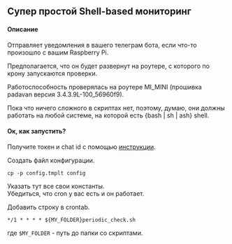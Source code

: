 ## Супер простой Shell-based мониторинг

#### Описание

Отправляет уведомления в вашего телеграм бота, если что-то произошло с вашим
Raspberry Pi.

Предполагается, что он будет развернут на роутере, с которого по крону
запускаются проверки.

Работоспособность проверялась на роутере MI_MINI (прошивка padavan версия 
3.4.3.9L-100_56960f9).

Пока что ничего сложного в скриптах нет, поэтому, думаю, они должны работать
на любой системе, на которой есть {bash | sh | ash} shell.

#### Ок, как запустить?

Получите токен и chat id с помощью [инструкции](https://bitbucket.org/padavan/rt-n56u/wiki/RU/Отправка%20сообщений%20в%20Telegram).

Создать файл конфигурации.
```shell script
cp -p config.tmplt config
```
Указать тут все свои константы.  
Убедиться, что cron у вас есть и он работает.

Добавить строку в crontab.
```shell script
*/1 * * * * ${MY_FOLDER}periodic_check.sh
```
где ```$MY_FOLDER``` - путь до папки со скриптами.
